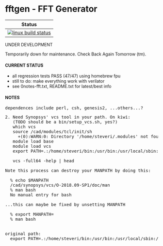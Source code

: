 fftgen - FFT Generator
======

| Status                       |
|------------------------------|
| [![linux build status][1]][2]|

[1]: https://travis-ci.org/steveri/fftgen.svg?branch=master
[2]: https://travis-ci.org/steveri/fftgen



UNDER DEVELOPMENT

Temporarily down for maintenance.  Check Back Again Tomorrow (tm).


#### CURRENT STATUS

- all regression tests PASS (47/47) using homebrew fpu
- still to do: make everything work with verilator
- see 0notes-fft.txt, README.txt for latest/best info

#### NOTES
<pre>
dependences include perl, csh, genesis2, ...others...?
</pre>

<pre>
2. Need Synopsys' vcs tool in your path. On kiwi:
   (TODO should be a bin/setup_vcs.sh, yes?)
   which vcs
   source /cad/modules/tcl/init/sh
     +(0):WARN:0: Directory '/home/steveri/.modules' not found
   module load base
   module load vcs
   export PATH=.:/home/steveri/bin:/usr/bin:/usr/local/sbin:/usr/local/bin:/usr/sbin:/sbin:/bin:/cad/common/Linux/x86_64/bin:/cad/synopsys/vcs/O-2018.09-SP1/bin:/cad/synopsys/vcs/O-2018.09-SP1/gui/dve/bin

   vcs -full64 -help | head

Note this process can destroy your MANPATH by doing this:

  % echo $MANPATH
  /cad/synopsys/vcs/O-2018.09-SP1/doc/man
  % man bash
  No manual entry for bash

...this can maybe be fixed by unsetting MANPATH

  % export MANPATH=
  % man bash
  <success!>

original path:
  export PATH=.:/home/steveri/bin:/usr/bin:/usr/local/sbin:/usr/local/bin:/usr/sbin:/sbin:/bin
</pre>
